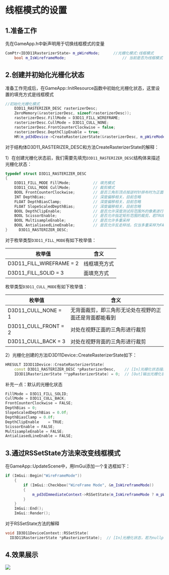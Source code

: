 # 线框模式的设置

## 1.准备工作

先在GameApp.h中新声明用于切换线框模式的变量

```cpp
ComPtr<ID3D11RasterizerState> m_pWireMode;      //光栅化模式:线框模式
    bool m_IsWireframeMode;							// 当前是否为线框模式
```

## 2.创建并初始化光栅化状态

准备工作完成后，在GameApp::InitResource函数中初始化光栅化状态，这里设置的填充方式是线框模式

```cpp
//初始化光栅化模式
    D3D11_RASTERIZER_DESC rasterizerDesc;
    ZeroMemory(&rasterizerDesc, sizeof(rasterizerDesc));
    rasterizerDesc.FillMode = D3D11_FILL_WIREFRAME;
    rasterizerDesc.CullMode = D3D11_CULL_NONE;
    rasterizerDesc.FrontCounterClockwise = false;
    rasterizerDesc.DepthClipEnable = true;
    HR(m_pd3dDevice->CreateRasterizerState(&rasterizerDesc, m_pWireMode.GetAddressOf()));
```

对于结构体D3D11_RASTERIZER_DESC和方法CreateRasterizerState的解释：

1）在创建光栅化状态前，我们需要先填充`D3D11_RASTERIZER_DESC`结构体来描述光栅化状态：

```cpp
typedef struct D3D11_RASTERIZER_DESC
{
    D3D11_FILL_MODE FillMode;          // 填充模式
    D3D11_CULL_MODE CullMode;          // 裁剪模式
    BOOL FrontCounterClockwise;        // 是否三角形顶点按逆时针排布时为正面
    INT DepthBias;                     // 深度偏移相关，目前忽略
    FLOAT DepthBiasClamp;              // 深度偏移相关，目前忽略
    FLOAT SlopeScaledDepthBias;        // 深度偏移相关，目前忽略
    BOOL DepthClipEnable;              // 是否允许深度测试将范围外的像素进行裁剪，默认TRUE
    BOOL ScissorEnable;                // 是否允许指定矩形范围的裁剪，若TRUE，则需要在RSSetScissor设置像素保留的矩形区域
    BOOL MultisampleEnable;            // 是否允许多重采样
    BOOL AntialiasedLineEnable;        // 是否允许反走样线，仅当多重采样为FALSE时才有效
}     D3D11_RASTERIZER_DESC;
```

对于枚举类型`D3D11_FILL_MODE`有如下枚举值：

| 枚举值                   | 含义         |
| ------------------------ | ------------ |
| D3D11_FILL_WIREFRAME = 2 | 线框填充方式 |
| D3D11_FILL_SOLID = 3     | 面填充方式   |

枚举类型`D3D11_CULL_MODE`有如下枚举值：

| 枚举值               | 含义                                                   |
| -------------------- | ------------------------------------------------------ |
| D3D11_CULL_NONE = 1  | 无背面裁剪，即三角形无论处在视野的正面还是背面都能看到 |
| D3D11_CULL_FRONT = 2 | 对处在视野正面的三角形进行裁剪                         |
| D3D11_CULL_BACK = 3  | 对处在视野背面的三角形进行裁剪                         |

2）光栅化创建的方法ID3D11Device::CreateRasterizerState如下：

```cpp
HRESULT ID3D11Device::CreateRasterizerState( 
    const D3D11_RASTERIZER_DESC *pRasterizerDesc,    // [In]光栅化状态描述
    ID3D11RasterizerState **ppRasterizerState) = 0;  // [Out]输出光栅化状态
```

补充一点：默认的光栅化状态

```cpp
FillMode = D3D11_FILL_SOLID;
CullMode = D3D11_CULL_BACK;
FrontCounterClockwise = FALSE;
DepthBias = 0;
SlopeScaledDepthBias = 0.0f;
DepthBiasClamp = 0.0f;
DepthClipEnable    = TRUE;
ScissorEnable = FALSE;
MultisampleEnable = FALSE;
AntialiasedLineEnable = FALSE;
```

## 3.通过RSSetState方法来改变线框模式

在GameApp::UpdateScene中，用ImGui添加一个复选框如下：

```cpp
if (ImGui::Begin("WireFrameMode"))
    {
        if (ImGui::Checkbox("WireFrame Mode", &m_IsWireframeMode))
        {
            m_pd3dImmediateContext->RSSetState(m_IsWireframeMode ? m_pWireMode.Get() : nullptr);
        }
    }
    ImGui::End();
    ImGui::Render();
```

对于RSSetState方法的解释

```cpp
void ID3D11DeviceContext::RSSetState(
  ID3D11RasterizerState *pRasterizerState);  // [In]光栅化状态，若为nullptr，则使用默认光栅化状态
```

## 4.效果展示

![](C:\Users\25768\Desktop\作业\训练营作业\小组\博客图片\线框模式.gif)